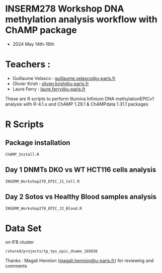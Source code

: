 # INSERM278 Workshop DNA methylation analysis workflow with ChAMP package

* 2024 May 14th-16th 
# Teachers :
- Guillaume Velasco : guillaume.velasco@u-paris.fr  
- Olivier Kirsh : olivier.kirsh@u-paris.fr  
- Laure Ferry : laure.ferry@u-paris.fr  

These are R scripts to perform Illumina Infinium DNA methylationEPICv1 analysis with R-4.1.x and ChAMP 1.29.1 & ChAMPdata 1.31.1 packages  

# R Scripts   
## Package installation   
`ChAMP_Install.R`  

## Day 1 DNMTs DKO vs WT HCT116 cells analysis  
`INSERM_Workshop278_EPIC_J1_Cell.R`  

## Day 2 Sotos vs Healthy Blood samples analysis   
`INSERM_Workshop278_EPIC_J2_Blood.R`    

# Data Set
on IFB cluster  
```
/shared/projects/tp_tps_epic_dname_165656
```


Thanks : Magali Hennion (magali.hennion@u-paris.fr) for reviewing and comments
